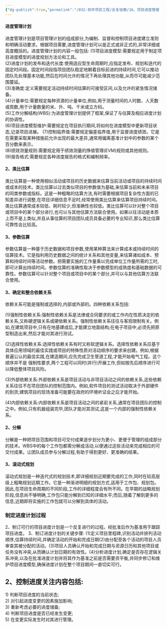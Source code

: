 ```yaml
---
{"dg-publish":true,"permalink":"/032-软件项目工程/反复咀嚼/16、项目进度管理（多读）/","dgPassFrontmatter":true}
---
```



#### 进度管理计划

进度管理计划是项目管理计划的组成部分,为编制、监督和控制项目进度建立准则和明确活动要求。根据项目需要,进度管理计划可以是正式或非正式的,非常详细或高度概括的。进度管理计划的内容一般包括:
(1)项目进度模型:需要规定用于制定项目进度模型的进度规划方法论和工具。  
(2)进度计划的发布和迭代长度:使用适应型生命周期时,应指定发布、规划和迭代的固定时间段。固定时间段指项目团队稳定地朝着目标前进的持续时间,它可以推动团队先处理基本功能,然后在时间允许的情况下再处理其他功能,从而尽可能减少范围蔓延。  
(3)准确度:定义需要规定活动持续时间估算的可接受区间,以及允许的紧急情况储备。  
(4)计量单位:需要规定每种资源的计量单位,例如,用于测量时间的人时数、人天数或周数,用于计量数量的米、升、吨、千米或立方码。  
(5)工作分解结构(WBS):为进度管理计划提供了框架,保证了与估算及相应进度计划的协调性。  
(6)项目进度模型维护:需要规定在项目执行期间,将如何在进度模型中更新项目状态,记录项目进展。
(7)控制临界值:需要规定偏差临界值,用于监督进度绩效。它是在需要采取某种措施前允许出现的最大差异,通常用偏离基准计划中的参数的某个百分数来表示。  
(8)绩效测量规则:需要规定用于绩效测量的挣值管理(EVM)规则或其他规则。  
(9)报告格式:需要规定各种进度报告的格式和编制频率。

#### 2、类比估算 

类比估算是一种使用相似活动或项目的历史数据来估算当前活动或项目的持续时间或成本的技术。类比估算以过去类似项目的参数值为基础,来估算当前和未来项目的同类参数或指标。这是一种粗略的估算方法,有时需要根据项目复杂性方面的已知差异进行调整,在项目详细信息不足时,经常使用类比估算来估算项目持续时间。
类比估算通常成本较低、耗时较少,但准确性也较低。类比估算可以针对整个项目或项目中的某个部分进行,也可以与其他估算方法联合使用。如果以往活动是本质上而不是上类似,并且从事估算的项目团队成员具备必要的专业知识,那么类比估算可靠性会比较高。
#### 3、参数估算 
参数估算是一种基于历史数据和项目参数,使用某种算法来计算成本或持续时间的估算技术。它是指利用历史数据之间的统计关系和其他变量,来估算诸如成本、预算和持续时间等活动参数。把需要实施的工作量乘以完成单位工作量所需的工时,即可计算出持续时间。参数估算的准确性取决于参数模型的成熟度和基础数据的可靠性。参数估算可以针对整个项目或项目中的某个部分,并可以与其他估算方法联合使用。


#### 3、确定和整合依赖关系

依赖关系可能是强制或选择的,内部或外部的。四种依赖关系包括:

(1)强制性依赖关系:强制性依赖关系是法律或合同要求的或工作内在性质决定的依赖关系,又称硬逻辑关系或硬依赖关系。强制性依赖关系往往与客观限制有关。例如,在建筑项目中,只有在地基建成后,才能建立地面结构;在电子项目中,必须先把原型制造出来,然后才能对其进行测试。

(2)选择性依赖关系:选择性依赖关系有时又称软逻辑关系。选择性依赖关系应基于具体应用领域的最佳实践或项目的特殊性质对活动顺序的要求来创建。例如,根据普遍公认的最佳实践,在建造期间,应先完成卫生管道工程,才能开始电气工程。这个顺序并不是 强制性要求,两个工程可以同时(并行)开展工作,但如按先后顺序进行可以降低整体项目风险。

(3)外部依赖关系:外部依赖关系是项目活动与非项目活动之间的依赖关系,这些依赖关系往往不在项目团队的控制范围内。例如,软件项目的测试活动取决于外部硬件的到货;建筑项目的现场准备可能要在政府的环境听证会之后才能开始。

(4)内部依赖关系:内部依赖关系是项目活动之间的紧前关系,通常在项目团队的控制之中。例如,只有机器组装完毕,团队才能对其测试,这是一个内部的强制性依赖关系。


#### 2、分解

分解是一种把项目范围和项目可交付成果逐步划分为更小、更便于管理的组成部分的技术。WBS中的每个工作包都需分解成活动,以便通过这些活动来完成相应的可交付成果。让团队成员参与分解过程,有助于得到更好、更准确的结果。

#### 3、滚动式规划

滚动式规划是一种迭代式的规划技术,即详细规划近期要完成的工作,同时在较高层级上粗略规划远期工作。它是一种渐进明细的规划方式,适用于工作包、规划包。因此,在项目生命周期的不同阶段,工作的详细程度会有所不同。在早期的战略规划阶段,信息尚不够明确,工作包只能分解到已知的详细水平;而后,随着了解到更多的信息,近期即将实施的工作包就可以分解到具体的活动。


### 制定进度计划过程
2、制订可行的项目进度计划是一个反复进行的过程。经批准后作为基准用于跟踪项目进度。
3、制订进度计划的关键步骤:
(1)定义项目里程碑,识别活动并排列活动顺序,估算持续时间,并确定活动的开始和完成日期(2)由分配至各个活动的项目人员审查其被分配的活动。(3)项目人员确认开始和完成日期与资源日历和其他项目或任务没有冲突,从而确认计划日期的有效性。(4)分析进度计划,确定是否存在逻辑关系冲突,以及在批准进度计划并将其作为基准之前是否需要资平衡,并同步修订和维护项目进度模型,确保进度计划在整个项目期间一直切实可行。


## 2、控制进度关注内容包括:
1) 判断项目进度的当前状态;  
2) 对引起进度变更的因素施加影响;  
3) 重新考虑必要的进度储备;  
4) 判断项目进度是否已经发生变更;  
5) 在变更实际发生时对其进行管理。